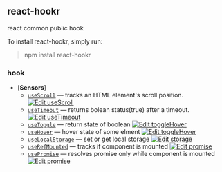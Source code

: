 
## react-hookr

react common public hook

To install react-hookr, simply run:

> npm install react-hookr

### hook

- [**Sensors**]
  - [`useScroll`](./src/scroll/) &mdash;  tracks an HTML element's scroll position.
  [![Edit useScroll](https://codesandbox.io/static/img/play-codesandbox.svg)](https://codesandbox.io/s/usescroll-r91jk?fontsize=14)
  - [`useTimeout`](./src/timeout/) &mdash;  returns bolean status(true) after a timeout.
  [![Edit useTimeout](https://codesandbox.io/static/img/play-codesandbox.svg)](https://codesandbox.io/s/usetimeout-kexbq?fontsize=14)
  - [`useToggle`](./src/toggle/) &mdash; return state of boolean
  [![Edit toggleHover](https://codesandbox.io/static/img/play-codesandbox.svg)](https://codesandbox.io/s/togglehover-se85x?fontsize=14)
  - [`useHover`](./src/hover/) &mdash; hover state of some elment 
  [![Edit toggleHover](https://codesandbox.io/static/img/play-codesandbox.svg)](https://codesandbox.io/s/togglehover-se85x?fontsize=14)
  - [`useLocalStorage`](./src/storage/) &mdash; set or get local storage 
  [![Edit storage](https://codesandbox.io/static/img/play-codesandbox.svg)](https://codesandbox.io/s/storage-x10q9?fontsize=14)
  - [`useRefMounted`](./src/mount/) &mdash; tracks if component is mounted 
  [![Edit promise](https://codesandbox.io/static/img/play-codesandbox.svg)](https://codesandbox.io/s/promise-9ntde?fontsize=14)
  - [`usePromise`](./src/promise/) &mdash; resolves promise only while component is mounted
  [![Edit promise](https://codesandbox.io/static/img/play-codesandbox.svg)](https://codesandbox.io/s/promise-9ntde?fontsize=14)